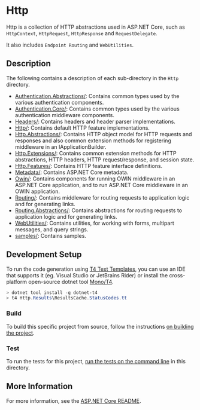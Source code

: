 # Http

Http is a collection of HTTP abstractions used in ASP.NET Core, such as `HttpContext`, `HttpRequest`, `HttpResponse` and `RequestDelegate`.

It also includes `Endpoint Routing` and `WebUtilities`.

## Description

The following contains a description of each sub-directory in the `Http` directory.

- [Authentication.Abstractions/](Authentication.Abstractions/): Contains common types used by the various authentication components.
- [Authentication.Core/](Authentication.Core/): Contains common types used by the various authentication middleware components.
- [Headers/](Headers/): Contains headers and header parser implementations.
- [Http/](Http/): Contains default HTTP feature implementations.
- [Http.Abstractions/](Http.Abstractions/): Contains HTTP object model for HTTP requests and responses and also common extension methods for registering middleware in an IApplicationBuilder.
- [Http.Extensions/](Http.Extensions/): Contains common extension methods for HTTP abstractions, HTTP headers, HTTP request/response, and session state.
- [Http.Features/](Http.Features/): Contains HTTP feature interface definitions.
- [Metadata/](Metadata/): Contains ASP.NET Core metadata.
- [Owin/](Owin/): Contains components for running OWIN middleware in an ASP.NET Core application, and to run ASP.NET Core middleware in an OWIN application.
- [Routing/](Routing/): Contains middleware for routing requests to application logic and for generating links.
- [Routing.Abstractions/](Routing.Abstractions/): Contains abstractions for routing requests to application logic and for generating links.
- [WebUtilities/](WebUtilities/): Contains utilities, for working with forms, multipart messages, and query strings.
- [samples/](samples/): Contains samples.

## Development Setup

To run the code generation using [T4 Text Templates](https://docs.microsoft.com/en-us/visualstudio/modeling/code-generation-and-t4-text-templates), you can use an IDE that supports it (eg. Visual Studio or JetBrains Rider) or install the cross-platform open-source dotnet tool [Mono/T4](https://github.com/mono/t4).

```powershell
> dotnet tool install -g dotnet-t4
> t4 Http.Results\ResultsCache.StatusCodes.tt
```

### Build

To build this specific project from source, follow the instructions [on building the project](../../docs/BuildFromSource.md#step-3-build-the-repo).

### Test

To run the tests for this project, [run the tests on the command line](../../docs/BuildFromSource.md#running-tests-on-command-line) in this directory.

## More Information

For more information, see the [ASP.NET Core README](../../README.md).
